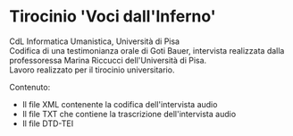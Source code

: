 <h1><b>Tirocinio 'Voci dall'Inferno'</b></h1>
CdL Informatica Umanistica, Università di Pisa <br/>
Codifica di una testimonianza orale di Goti Bauer, intervista realizzata dalla professoressa Marina Riccucci dell'Università di Pisa.<br/>
Lavoro realizzato per il tirocinio universitario.



Contenuto:
<ul>
  <li>Il file XML contenente la codifica dell'intervista audio</li>
  <li>Il file TXT che contiene la trascrizione dell'intervista audio</li>
  <li>Il file DTD-TEI</li>
</ul>
